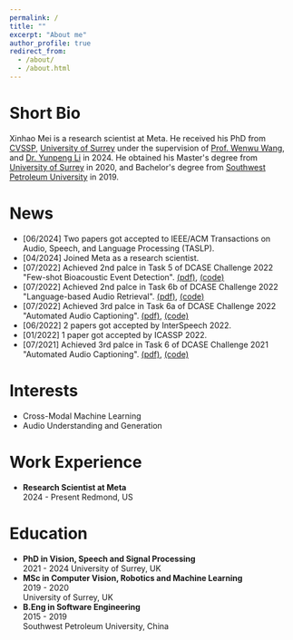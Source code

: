 ```yaml
---
permalink: /
title: ""
excerpt: "About me"
author_profile: true
redirect_from: 
  - /about/
  - /about.html
---
```


Short Bio
====
Xinhao Mei is a research scientist at Meta. He received his PhD from [CVSSP](https://www.surrey.ac.uk/centre-vision-speech-signal-processing), [University of Surrey](www.surrey.ac.uk) under the supervision of [Prof. Wenwu Wang](http://personal.ee.surrey.ac.uk/Personal/W.Wang/), and [Dr. Yunpeng Li](https://www.surrey.ac.uk/people/yunpeng-li) in 2024. He obtained his Master's degree from [University of Surrey](www.surrey.ac.uk) in 2020, and Bachelor's degree from [Southwest Petroleum University](https://www.swpu.edu.cn/) in 2019.

News
====
* [06/2024] Two papers got accepted to IEEE/ACM Transactions on Audio, Speech, and Language Processing (TASLP).
* [04/2024] Joined Meta as a research scientist.
* [07/2022] Achieved 2nd palce in Task 5 of DCASE Challenge 2022 "Few-shot Bioacoustic Event Detection". [(pdf)](https://dcase.community/documents/challenge2022/technical_reports/DCASE2022_Haohe_85_5.pdf), [(code)](https://github.com/haoheliu/DCASE_2022_Task_5)
* [07/2022] Achieved 2nd palce in Task 6b of DCASE Challenge 2022 "Language-based Audio Retrieval". [(pdf)](https://dcase.community/documents/challenge2022/technical_reports/DCASE2022_Mei_118_t6b.pdf), [(code)](https://github.com/XinhaoMei/audio-text_retrieval)
* [07/2022] Achieved 3rd palce in Task 6a of DCASE Challenge 2022 "Automated Audio Captioning". [(pdf)](https://dcase.community/documents/challenge2022/technical_reports/DCASE2022_Mei_117_t6a.pdf), [(code)](https://github.com/XinhaoMei/DCASE2021_task6_v2)
* [06/2022] 2 papers got accepted by InterSpeech 2022.
* [01/2022] 1 paper got accepted by ICASSP 2022.
* [07/2021] Achieved 3rd palce in Task 6 of DCASE Challenge 2021 "Automated Audio Captioning". [(pdf)](http://dcase.community/documents/challenge2021/technical_reports/DCASE2021_Mei_88_t6.pdf), [(code)](https://github.com/XinhaoMei/DCASE2021_task6_v2)

Interests 
====
* Cross-Modal Machine Learning
* Audio Understanding and Generation

Work Experience
====
* **Research Scientist at Meta**  
  2024 - Present
  Redmond, US

Education
====
* **PhD in Vision, Speech and Signal Processing**  
  2021 - 2024 
  University of Surrey, UK  
* **MSc in Computer Vision, Robotics and Machine Learning**  
  2019 - 2020  
  University of Surrey, UK  
* **B.Eng in Software Engineering**  
  2015 - 2019  
  Southwest Petroleum University, China

<script type='text/javascript' id='clustrmaps' src='//cdn.clustrmaps.com/map_v2.js?cl=ffffff&w=190&t=n&d=vZIRqZ8N_fO1ljFLBrWAMvmjAbSztN1pM8uZs8OiU8g&co=2d78ad&cmo=3acc3a&cmn=ff5353&ct=ffffff'></script>
